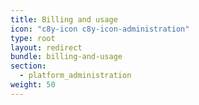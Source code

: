 ```yaml
---
title: Billing and usage
icon: "c8y-icon c8y-icon-administration"
type: root
layout: redirect
bundle: billing-and-usage
section: 
  - platform_administration
weight: 50
---
```


